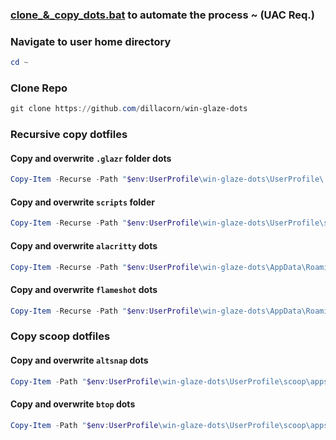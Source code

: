 ### [clone_&_copy_dots.bat](https://github.com/dillacorn/win-glaze-dots/tree/main/scripts(UAC%20Req.)/clone_&_copy_dots.bat) to automate the process ~ (UAC Req.)

### Navigate to user home directory
```powershell
cd ~
```
### Clone Repo
```powershell
git clone https://github.com/dillacorn/win-glaze-dots
```
### Recursive copy dotfiles
#### Copy and overwrite `.glazr` folder dots
```powershell
Copy-Item -Recurse -Path "$env:UserProfile\win-glaze-dots\UserProfile\.glzr" -Destination "$env:UserProfile" -Force
```
#### Copy and overwrite `scripts` folder
```powershell
Copy-Item -Recurse -Path "$env:UserProfile\win-glaze-dots\UserProfile\scripts" -Destination "$env:UserProfile" -Force
```
#### Copy and overwrite `alacritty` dots
```powershell
Copy-Item -Recurse -Path "$env:UserProfile\win-glaze-dots\AppData\Roaming\alacritty" -Destination "$env:AppData\Roaming" -Force
```
#### Copy and overwrite `flameshot` dots
```powershell
Copy-Item -Recurse -Path "$env:UserProfile\win-glaze-dots\AppData\Roaming\flameshot" -Destination "$env:AppData\Roaming" -Force
```
### Copy scoop dotfiles
#### Copy and overwrite `altsnap` dots
```powershell
Copy-Item -Path "$env:UserProfile\win-glaze-dots\UserProfile\scoop\apps\altsnap\1.64\AltSnap.ini" -Destination "$env:UserProfile\scoop\apps\altsnap\1.64\AltSnap.ini" -Force
```
#### Copy and overwrite `btop` dots
```powershell
Copy-Item -Path "$env:UserProfile\win-glaze-dots\UserProfile\scoop\apps\btop\1.0.4\btop.conf" -Destination "$env:UserProfile\scoop\apps\btop\1.0.4\btop.conf" -Force
```